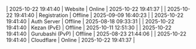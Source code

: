 | 2025-10-22 19:41:40 | Website | Online | 2025-10-22 19:41:37 |
| 2025-10-22 19:41:40 | Registration | Offline | 2025-09-09 16:40:23 |
| 2025-10-22 19:41:40 | Auth Server | Offline | 2025-08-18 09:33:31 |
| 2025-10-22 19:41:40 | Kezan (PvE) | Offline | 2025-10-11 12:51:30 |
| 2025-10-22 19:41:40 | Gurubashi (PvP) | Offline | 2025-08-23 21:44:06 |
| 2025-10-22 19:41:40 | Cloudflare | Online | 2025-10-22 19:41:37 |
